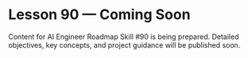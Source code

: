 # Lesson 90 — Coming Soon

Content for AI Engineer Roadmap Skill #90 is being prepared. Detailed objectives, key concepts, and project guidance will be published soon.
